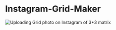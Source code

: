 # Instagram-Grid-Maker

![Uploading Grid photo on Instagram of 3*3 matrix](https://github.com/imvickykumar999/Instagram-Grid-Maker/blob/master/WhatsApp%20Image%202020-07-09%20at%2010.34.15.jpeg)
